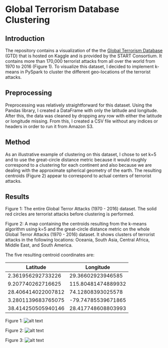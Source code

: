 # Global Terrorism Database Clustering

## Introduction
The repository contains a visualization of the the [Global Terrorism Database][1] (GTD) that is hosted on Kaggle and is provided by the START Consortium. It contains more than 170,000 terrorist attacks from all over the world from 1970 to 2016 (Figure 1).
To visualize this dataset, I decided to implement k-means in PySpark to cluster the different geo-locations of the terrorist attacks.

## Preprocessing
Preprocessing was relatively straightforward for this dataset. Using the Pandas library, I created a DataFrame with only the latitude and longitude. After this, the data was cleaned by dropping any row with either the latitude or longitude missing. From this, I created a CSV file without any indices or headers in order to run it from Amazon S3.

## Method
As an illustrative example of clustering on this dataset, I chose to set k=5 and to use the great-circle distance metric because it would roughly correspond to a clustering for each continent and also because we are dealing with the approximate spherical geometry of the earth. The resulting centroids (Figure 2) appear to correspond to actual centers of terrorist attacks.

## Results

Figure 1: The entire Global Terror Attacks (1970 - 2016) dataset. The solid red circles are terrorist attacks before clustering is performed.

Figure 2: A map containing the centroids resulting from the k-means algorithm using k=5 and the great-circle distance metric on the whole Global Terror Attacks (1970 - 2016) dataset. It shows clusters of terrorist attacks in the following locations: Oceania, South Asia, Central Africa, Middle East, and South America. 

The five resulting centroid coordinates are:

| Latitude          | Longitude         |
| ----------------- |------------------ |
| 2.361956292733226 | 29.36602923946585 |
| 9.207740262716625 | 115.80481474889932|
| 28.406414022007812| 74.12808393025578 |
| 3.2801139683765075| -79.74785539671865|
| 38.414250505940146| 28.417748608803993|

Figure 1: 
![alt text][fig1]

Figure 2: 
![alt text][fig2]

Figure 3: 
![alt text][fig3]

[fig1]: https://github.com/lschlessinger1/Global-Terrorism-Database-K-Means/blob/master/fig1.png "Figure 1"
[fig2]: https://github.com/lschlessinger1/Global-Terrorism-Database-K-Means/blob/master/fig2.png "Figure 2"
[fig3]: https://github.com/lschlessinger1/Global-Terrorism-Database-K-Means/blob/master/fig3.png "Figure 3"

[1]: https://www.kaggle.com/START-UMD/gtd
